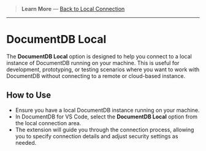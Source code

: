 <!-- Learn More Section Badge or Breadcrumb -->

> **Learn More** &mdash; [Back to Local Connection](./local-connection)

---

# DocumentDB Local

The **DocumentDB Local** option is designed to help you connect to a local instance of DocumentDB running on your machine. This is useful for development, prototyping, or testing scenarios where you want to work with DocumentDB without connecting to a remote or cloud-based instance.

## How to Use

- Ensure you have a local DocumentDB instance running on your machine.
- In DocumentDB for VS Code, select the **DocumentDB Local** option from the local connection area.
- The extension will guide you through the connection process, allowing you to specify connection details and adjust security settings as needed.
